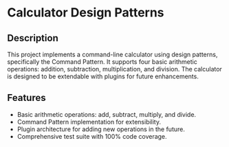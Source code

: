 # Calculator Design Patterns

## Description
This project implements a command-line calculator using design patterns, specifically the Command Pattern. It supports four basic arithmetic operations: addition, subtraction, multiplication, and division. The calculator is designed to be extendable with plugins for future enhancements.

## Features
- Basic arithmetic operations: add, subtract, multiply, and divide.
- Command Pattern implementation for extensibility.
- Plugin architecture for adding new operations in the future.
- Comprehensive test suite with 100% code coverage.
